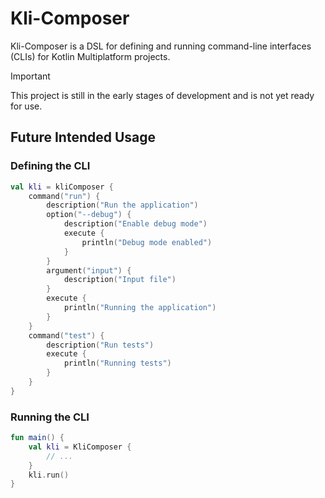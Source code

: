 # Kli-Composer

Kli-Composer is a DSL for defining and running command-line interfaces (CLIs) for Kotlin Multiplatform projects. 

> [!IMPORTANT]
> This project is still in the early stages of development and is not yet ready for use.

## Future Intended Usage

### Defining the CLI

```kotlin
val kli = kliComposer {
    command("run") {
        description("Run the application")
        option("--debug") {
            description("Enable debug mode")
            execute {
                println("Debug mode enabled")
            }
        }
        argument("input") {
            description("Input file")
        }
        execute {
            println("Running the application")
        }
    }
    command("test") {
        description("Run tests")
        execute {
            println("Running tests")
        }
    }
}
```

### Running the CLI

```kotlin
fun main() {
    val kli = KliComposer { 
        // ...
    }
    kli.run()
}
```